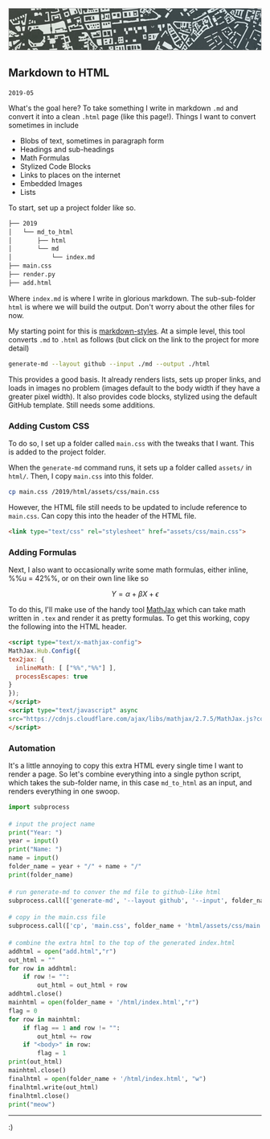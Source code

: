 
![header](h.png)

## Markdown to HTML

`2019-05`

What's the goal here? To take something I write in markdown `.md` and convert it into a clean `.html` page (like this page!). Things I want to convert sometimes in include

- Blobs of text, sometimes in paragraph form
- Headings and sub-headings
- Math Formulas
- Stylized Code Blocks
- Links to places on the internet
- Embedded Images
- Lists

To start, set up a project folder like so.

```sh
├── 2019
│   └── md_to_html
│       ├── html
│       └── md
│           └── index.md
├── main.css
├── render.py
├── add.html
```

Where `index.md` is where I write in glorious markdown. The sub-sub-folder `html` is where we will build the output. Don't worry about the other files for now.


My starting point for this is [markdown-styles](https://github.com/mixu/markdown-styles). At a simple level, this tool converts `.md` to `.html` as follows (but click on the link to the project for more detail)

```sh
generate-md --layout github --input ./md --output ./html
```

This provides a good basis. It already renders lists, sets up proper links, and loads in images no problem (images default to the body width if they have a greater pixel width). It also provides code blocks, stylized using the default GitHub template. Still needs some additions.

### Adding Custom CSS

To do so, I set up a folder called `main.css` with the tweaks that I want. This is added to the project folder.

When the `generate-md` command runs, it sets up a folder called `assets/` in `html/`. Then, I copy `main.css` into this folder.

```sh
cp main.css /2019/html/assets/css/main.css
```

However, the HTML file still needs to be updated to include reference to `main.css`. Can copy this into the header of the HTML file.

```html
<link type="text/css" rel="stylesheet" href="assets/css/main.css">
```

### Adding Formulas

Next, I also want to occasionally write some math formulas, either inline, %%u = 42%%, or on their own line like so

$$Y = \alpha + \beta X + \epsilon $$

To do this, I'll make use of the handy tool [MathJax](https://www.mathjax.org/) which can take math written in `.tex` and render it as pretty formulas. To get this working, copy the following into the HTML header.

```html
<script type="text/x-mathjax-config">
MathJax.Hub.Config({
tex2jax: {
  inlineMath: [ ["%%","%%"] ],
  processEscapes: true
}
});
</script>
<script type="text/javascript" async
src="https://cdnjs.cloudflare.com/ajax/libs/mathjax/2.7.5/MathJax.js?config=TeX-MML-AM_CHTML" async>
</script>
```

### Automation

It's a little annoying to copy this extra HTML every single time I want to render a page. So let's combine everything into a single python script, which takes the sub-folder name, in this case `md_to_html` as an input, and renders everything in one swoop.

```python
import subprocess

# input the project name
print("Year: ")
year = input()
print("Name: ")
name = input()
folder_name = year + "/" + name + "/"
print(folder_name)

# run generate-md to conver the md file to github-like html
subprocess.call(['generate-md', '--layout github', '--input', folder_name + 'md', '--output', folder_name + '/html'])

# copy in the main.css file
subprocess.call(['cp', 'main.css', folder_name + 'html/assets/css/main.css'])

# combine the extra html to the top of the generated index.html
addhtml = open("add.html","r")
out_html = ""
for row in addhtml:
    if row != "":
        out_html = out_html + row
addhtml.close()
mainhtml = open(folder_name + '/html/index.html',"r")
flag = 0
for row in mainhtml:
    if flag == 1 and row != "":
        out_html += row
    if "<body>" in row:
        flag = 1
print(out_html)
mainhtml.close()
finalhtml = open(folder_name + '/html/index.html', "w")
finalhtml.write(out_html)
finalhtml.close()
print("meow")
```

---

:)
